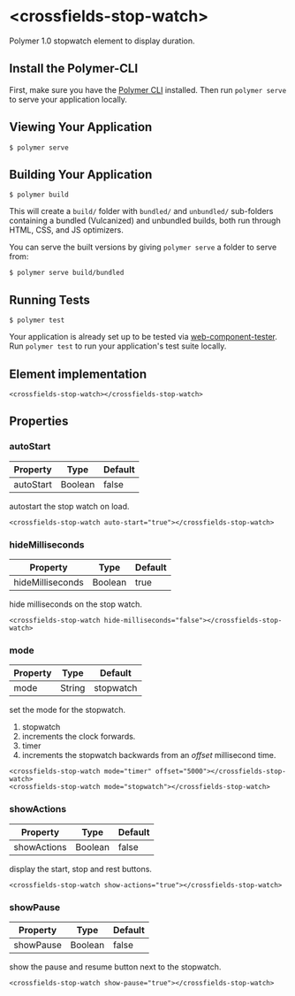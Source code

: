 # \<crossfields-stop-watch\>

Polymer 1.0 stopwatch element to display duration.

## Install the Polymer-CLI

First, make sure you have the [Polymer CLI](https://www.npmjs.com/package/polymer-cli) installed. Then run `polymer serve` to serve your application locally.

## Viewing Your Application

```
$ polymer serve
```

## Building Your Application

```
$ polymer build
```

This will create a `build/` folder with `bundled/` and `unbundled/` sub-folders
containing a bundled (Vulcanized) and unbundled builds, both run through HTML,
CSS, and JS optimizers.

You can serve the built versions by giving `polymer serve` a folder to serve
from:

```
$ polymer serve build/bundled
```

## Running Tests

```
$ polymer test
```

Your application is already set up to be tested via [web-component-tester](https://github.com/Polymer/web-component-tester). Run `polymer test` to run your application's test suite locally.

## Element implementation

```
<crossfields-stop-watch></crossfields-stop-watch>
```

## Properties

### autoStart

| Property  | Type      | Default  |
|-----------|-----------|----------|
| autoStart | Boolean   | false    |

autostart the stop watch on load.

```
<crossfields-stop-watch auto-start="true"></crossfields-stop-watch>
```

### hideMilliseconds

| Property         | Type      | Default |
|------------------|-----------|---------|
| hideMilliseconds | Boolean   | true    |

hide milliseconds on the stop watch.

```
<crossfields-stop-watch hide-milliseconds="false"></crossfields-stop-watch>
```

### mode

| Property         | Type      | Default      |
|------------------|-----------|--------------|
| mode             | String    | stopwatch    |

set the mode for the stopwatch.

1. stopwatch
  1. increments the clock forwards.
2. timer
  1. increments the stopwatch backwards from an *offset* millisecond time.

```
<crossfields-stop-watch mode="timer" offset="5000"></crossfields-stop-watch>
<crossfields-stop-watch mode="stopwatch"></crossfields-stop-watch>
```

### showActions

| Property         | Type      | Default      |
|------------------|-----------|--------------|
| showActions      | Boolean   | false        |

display the start, stop and rest buttons.

```
<crossfields-stop-watch show-actions="true"></crossfields-stop-watch>
```

### showPause

| Property         | Type      | Default      |
|------------------|-----------|--------------|
| showPause        | Boolean   | false        |

show the pause and resume button next to the stopwatch.

```
<crossfields-stop-watch show-pause="true"></crossfields-stop-watch>
```

